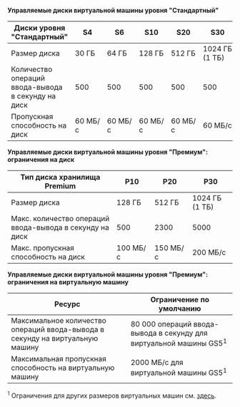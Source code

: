 **Управляемые диски виртуальной машины уровня "Стандартный"**

| Диски уровня "Стандартный" | S4 | S6 | S10 | S20 | S30 |
| --- | --- |--- | --- | --- | --- |
| Размер диска | 30 ГБ | 64 ГБ | 128 ГБ | 512 ГБ | 1024 ГБ (1 ТБ)|
| Количество операций ввода-вывода в секунду на диск | 500 |500 |500 |500 |500 |
| Пропускная способность на диск | 60 МБ/с | 60 МБ/с | 60 МБ/с | 60 МБ/с | 60 МБ/с | 

**Управляемые диски виртуальной машины уровня "Премиум": ограничения на диск**

| Тип диска хранилища Premium | P10 | P20 | P30 |
| --- | --- | --- | --- |
| Размер диска |128 ГБ |512 ГБ |1024 ГБ (1 ТБ) |
| Макс. количество операций ввода-вывода в секунду на диск |500 |2300 |5000 |
| Макс. пропускная способность на диск |100 МБ/с |150 МБ/с |200 МБ/с |

**Управляемые диски виртуальной машины уровня "Премиум": ограничения на виртуальную машину**

| Ресурс | Ограничение по умолчанию |
| --- | --- |
| Максимальное количество операций ввода-вывода в секунду на виртуальную машину |80 000 операций ввода-вывода в секунду для виртуальной машины GS5<sup>1</sup> |
| Максимальная пропускная способность на виртуальную машину |2000 МБ/с для виртуальной машины GS5<sup>1</sup> |

<sup>1</sup> Ограничения для других размеров виртуальных машин см. [здесь](../articles/virtual-machines/linux/sizes.md?toc=%2fazure%2fvirtual-machines%2flinux%2ftoc.json). 
